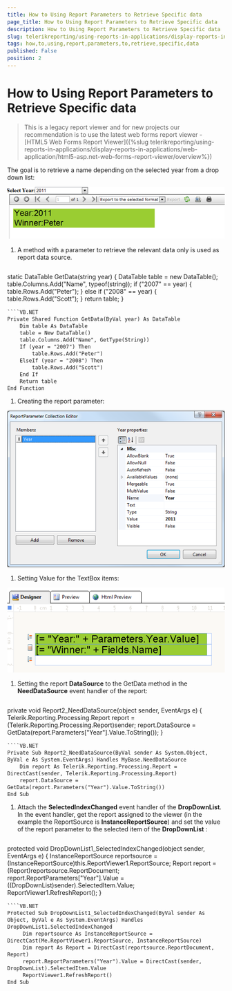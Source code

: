 ```yaml
---
title: How to Using Report Parameters to Retrieve Specific data
page_title: How to Using Report Parameters to Retrieve Specific data 
description: How to Using Report Parameters to Retrieve Specific data
slug: telerikreporting/using-reports-in-applications/display-reports-in-applications/web-application/asp.net-web-forms-report-viewer/using-out-proc-session-state/how-to-using-report-parameters-to-retrieve-specific-data
tags: how,to,using,report,parameters,to,retrieve,specific,data
published: False
position: 2
---
```


# How to Using Report Parameters to Retrieve Specific data



> This is a legacy report viewer and for new projects our recommendation is to use the latest web forms report viewer -           [HTML5 Web Forms Report Viewer]({%slug telerikreporting/using-reports-in-applications/display-reports-in-applications/web-application/html5-asp.net-web-forms-report-viewer/overview%})

The goal is to retrieve a name depending on the selected year from a drop down list:  

  ![](images/OutProc4.png)

1. A method with a parameter to retrieve the relevant data only is used as report data source.

    
      ````C#
static DataTable GetData(string year)
{
    DataTable table = new DataTable();
    table.Columns.Add("Name", typeof(string));
    if ("2007" == year)
    {
        table.Rows.Add("Peter");
    }
    else if ("2008" == year)
    {
        table.Rows.Add("Scott");
    }
    return table;
}
````
````VB.NET
Private Shared Function GetData(ByVal year) As DataTable
    Dim table As DataTable
    table = New DataTable()
    table.Columns.Add("Name", GetType(String))
    If (year = "2007") Then
        table.Rows.Add("Peter")
    ElseIf (year = "2008") Then
        table.Rows.Add("Scott")
    End If
    Return table
End Function
````

1. Creating the report parameter:  

  ![](images/OutProc2.png)

1. Setting Value for the TextBox items:  

  ![](images/OutProc5.png)

1. Setting the report __DataSource__ to the GetData method in the __NeedDataSource__ event handler of the report:

    
      ````C#
private void Report2_NeedDataSource(object sender, EventArgs e)
{
    Telerik.Reporting.Processing.Report report = (Telerik.Reporting.Processing.Report)sender;
    report.DataSource = GetData(report.Parameters["Year"].Value.ToString());
}
````
````VB.NET
Private Sub Report2_NeedDataSource(ByVal sender As System.Object, ByVal e As System.EventArgs) Handles MyBase.NeedDataSource
    Dim report As Telerik.Reporting.Processing.Report = DirectCast(sender, Telerik.Reporting.Processing.Report)
    report.DataSource = GetData(report.Parameters("Year").Value.ToString())
End Sub
````

1. Attach the __SelectedIndexChanged__ event handler of the __DropDownList__. In the event handler, get the report assigned to the viewer                    (in the example the ReportSource is __InstanceReportSource__)                 and set the value of the report parameter to the selected item of the __DropDownList__ :

    
      ````C#
protected void DropDownList1_SelectedIndexChanged(object sender, EventArgs e)
{
     InstanceReportSource reportsource = (InstanceReportSource)this.ReportViewer1.ReportSource;
     Report report = (Report)reportsource.ReportDocument;
     report.ReportParameters["Year"].Value = ((DropDownList)sender).SelectedItem.Value;
     ReportViewer1.RefreshReport();
}
````
````VB.NET
Protected Sub DropDownList1_SelectedIndexChanged(ByVal sender As Object, ByVal e As System.EventArgs) Handles DropDownList1.SelectedIndexChanged
     Dim reportsource As InstanceReportSource = DirectCast(Me.ReportViewer1.ReportSource, InstanceReportSource)
     Dim report As Report = DirectCast(reportsource.ReportDocument, Report)
     report.ReportParameters("Year").Value = DirectCast(sender, DropDownList).SelectedItem.Value
     ReportViewer1.RefreshReport()
End Sub
````



